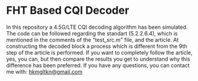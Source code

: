 # FHT Based CQI Decoder
In this repository a 4.5G/LTE CQI decoding algorithm has been simulated. The code can be followed regarding the standart (5.2.2.6.4), which is mentioned in the comments of the "test_src.m" file, and the article. At constructing the decoded block a process which is different from the 9th step of the article is performed. If you want to completely follow the article, yes, you can, but then compare the results you get to understand why this difference has been preferred. If you have any questions, you can contact me with: hkmgltkn@gmail.com
